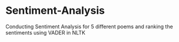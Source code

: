 # Sentiment-Analysis
Conducting Sentiment Analysis for 5 different poems and ranking the sentiments using VADER in NLTK 
